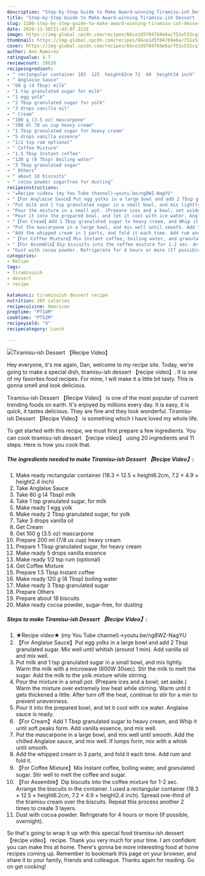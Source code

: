 ```yaml
---
description: "Step-by-Step Guide to Make Award-winning Tiramisu-ish Dessert 【Recipe Video】"
title: "Step-by-Step Guide to Make Award-winning Tiramisu-ish Dessert 【Recipe Video】"
slug: 1200-step-by-step-guide-to-make-award-winning-tiramisu-ish-dessert-recipe-video
date: 2020-11-30T21:43:07.313Z
image: https://img-global.cpcdn.com/recipes/66ce1d5f04769e6a/751x532cq70/tiramisu-ish-dessert-recipe-video-recipe-main-photo.jpg
thumbnail: https://img-global.cpcdn.com/recipes/66ce1d5f04769e6a/751x532cq70/tiramisu-ish-dessert-recipe-video-recipe-main-photo.jpg
cover: https://img-global.cpcdn.com/recipes/66ce1d5f04769e6a/751x532cq70/tiramisu-ish-dessert-recipe-video-recipe-main-photo.jpg
author: Ann Ramirez
ratingvalue: 4.7
reviewcount: 20620
recipeingredient:
- " rectangular container 183  125  height62cm 72  49  height24 inch"
- " Anglaise Sauce"
- "60 g (4 Tbsp) milk"
- "1 tsp granulated sugar for milk"
- "1 egg yolk"
- "2 Tbsp granulated sugar for yolk"
- "3 drops vanilla oil"
- " Cream"
- "100 g (3.5 oz) mascarpone"
- "200 ml 78 us cup heavy cream"
- "1 Tbsp granulated sugar for heavy cream"
- "5 drops vanilla essence"
- "1/2 tsp rum optional"
- " Coffee Mixture"
- "1.5 Tbsp Instant coffee"
- "120 g (8 Tbsp) boiling water"
- "3 Tbsp granulated sugar"
- " Others"
- " about 18 biscuits"
- " cocoa powder sugarfree for dusting"
recipeinstructions:
- "★Recipe video★ (my You Tube channel)→youtu.be/ng8WZ-NagYU"
- "【For Anglaise Sauce】Put egg yolks in a large bowl and add 2 Tbsp granulated sugar. Mix well until whitish (around 1 min). Add vanilla oil and mix well."
- "Put milk and 1 tsp granulated sugar in a small bowl, and mix lightly. Warm the milk with a microwave (600W 30sec). Stir the milk to melt the sugar. Add the milk to the yolk mixture while stirring."
- "Pour the mixture in a small pot. (Prepare ices and a bowl; set aside.) Warm the mixture over extremely low heat while stirring. Warm until it gets thickened a little. After turn off the heat, continue to stir for a min to prevent unevenness."
- "Pour it into the prepared bowl, and let it cool with ice water. Anglaise sauce is ready."
- "【For Cream】Add 1 Tbsp granulated sugar to heavy cream, and Whip it until soft peaks form. Add vanilla essence, and mix well."
- "Put the mascarpone in a large bowl, and mix well until smooth. Add the chilled Anglaise sauce, and mix well. If lumps form, mix with a whisk until smooth."
- "Add the whipped cream in 3 parts, and fold it each time. Add rum and fold it."
- "【For Coffee Mixture】Mix Instant coffee, boiling water, and granulated sugar. Stir well to melt the coffee and sugar."
- "【For Assemble】Dip biscuits into the coffee mixture for 1-2 sec. Arrange the biscuits in the container. I used a rectangular container (18.3 × 12.5 × height6.2cm, 7.2 × 4.9 × height2.4 inch). Spread one-third of the tiramisu cream over the biscuits. Repeat this process another 2 times to create 3 layers."
- "Dust with cocoa powder. Refrigerate for 4 hours or more (If possible, overnight)."
categories:
- Recipe
tags:
- tiramisuish
- dessert
- recipe

katakunci: tiramisuish dessert recipe 
nutrition: 265 calories
recipecuisine: American
preptime: "PT14M"
cooktime: "PT52M"
recipeyield: "4"
recipecategory: Lunch

---
```



![Tiramisu-ish Dessert 【Recipe Video】](https://img-global.cpcdn.com/recipes/66ce1d5f04769e6a/751x532cq70/tiramisu-ish-dessert-recipe-video-recipe-main-photo.jpg)

Hey everyone, it's me again, Dan, welcome to my recipe site. Today, we're going to make a special dish, tiramisu-ish dessert 【recipe video】. It is one of my favorites food recipes. For mine, I will make it a little bit tasty. This is gonna smell and look delicious.



Tiramisu-ish Dessert 【Recipe Video】 is one of the most popular of current trending foods on earth. It's enjoyed by millions every day. It is easy, it is quick, it tastes delicious. They are fine and they look wonderful. Tiramisu-ish Dessert 【Recipe Video】 is something which I have loved my whole life.


To get started with this recipe, we must first prepare a few ingredients. You can cook tiramisu-ish dessert 【recipe video】 using 20 ingredients and 11 steps. Here is how you cook that.

<!--inarticleads1-->

##### The ingredients needed to make Tiramisu-ish Dessert 【Recipe Video】:

1. Make ready  rectangular container (18.3 × 12.5 × height6.2cm, 7.2 × 4.9 × height2.4 inch)
1. Take  Anglaise Sauce
1. Take 60 g (4 Tbsp) milk
1. Take 1 tsp granulated sugar, for milk
1. Make ready 1 egg yolk
1. Make ready 2 Tbsp granulated sugar, for yolk
1. Take 3 drops vanilla oil
1. Get  Cream
1. Get 100 g (3.5 oz) mascarpone
1. Prepare 200 ml (7/8 us cup) heavy cream
1. Prepare 1 Tbsp granulated sugar, for heavy cream
1. Make ready 5 drops vanilla essence
1. Make ready 1/2 tsp rum (optional)
1. Get  Coffee Mixture
1. Prepare 1.5 Tbsp Instant coffee
1. Make ready 120 g (8 Tbsp) boiling water
1. Make ready 3 Tbsp granulated sugar
1. Prepare  Others
1. Prepare  about 18 biscuits
1. Make ready  cocoa powder, sugar-free, for dusting




<!--inarticleads2-->

##### Steps to make Tiramisu-ish Dessert 【Recipe Video】:

1. ★Recipe video★ (my You Tube channel)→youtu.be/ng8WZ-NagYU
1. 【For Anglaise Sauce】Put egg yolks in a large bowl and add 2 Tbsp granulated sugar. Mix well until whitish (around 1 min). Add vanilla oil and mix well.
1. Put milk and 1 tsp granulated sugar in a small bowl, and mix lightly. Warm the milk with a microwave (600W 30sec). Stir the milk to melt the sugar. Add the milk to the yolk mixture while stirring.
1. Pour the mixture in a small pot. (Prepare ices and a bowl; set aside.) Warm the mixture over extremely low heat while stirring. Warm until it gets thickened a little. After turn off the heat, continue to stir for a min to prevent unevenness.
1. Pour it into the prepared bowl, and let it cool with ice water. Anglaise sauce is ready.
1. 【For Cream】Add 1 Tbsp granulated sugar to heavy cream, and Whip it until soft peaks form. Add vanilla essence, and mix well.
1. Put the mascarpone in a large bowl, and mix well until smooth. Add the chilled Anglaise sauce, and mix well. If lumps form, mix with a whisk until smooth.
1. Add the whipped cream in 3 parts, and fold it each time. Add rum and fold it.
1. 【For Coffee Mixture】Mix Instant coffee, boiling water, and granulated sugar. Stir well to melt the coffee and sugar.
1. 【For Assemble】Dip biscuits into the coffee mixture for 1-2 sec. Arrange the biscuits in the container. I used a rectangular container (18.3 × 12.5 × height6.2cm, 7.2 × 4.9 × height2.4 inch). Spread one-third of the tiramisu cream over the biscuits. Repeat this process another 2 times to create 3 layers.
1. Dust with cocoa powder. Refrigerate for 4 hours or more (If possible, overnight).




So that's going to wrap it up with this special food tiramisu-ish dessert 【recipe video】 recipe. Thank you very much for your time. I am confident you can make this at home. There's gonna be more interesting food at home recipes coming up. Remember to bookmark this page on your browser, and share it to your family, friends and colleague. Thanks again for reading. Go on get cooking!
